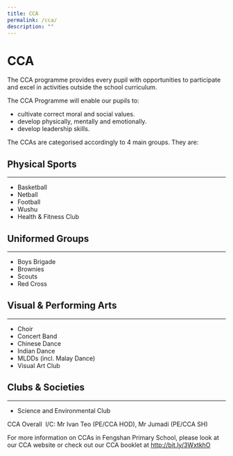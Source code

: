 ```yaml
---
title: CCA
permalink: /cca/
description: ""
---
```

# CCA

The CCA programme provides every pupil with opportunities to participate and excel in activities outside the school curriculum.

The CCA Programme will enable our pupils to:

*   cultivate correct moral and social values.
*   develop physically, mentally and emotionally.
*   develop leadership skills.

The CCAs are categorised accordingly to 4 main groups. They are:

## Physical Sports
-------------------

*   Basketball
*   Netball
*   Football
*   Wushu
*   Health & Fitness Club

## Uniformed Groups
--------------------

*   Boys Brigade
*   Brownies
*   Scouts
*   Red Cross

## Visual & Performing Arts
----------------------------

*   Choir
*   Concert Band
*   Chinese Dance
*   Indian Dance
*   MLDDs (incl. Malay Dance)
*   Visual Art Club

## Clubs & Societies
-----------------

*   Science and Environmental Club

CCA Overall  I/C: Mr Ivan Teo (PE/CCA HOD), Mr Jumadi (PE/CCA SH)

For more information on CCAs in Fengshan Primary School, please look at our CCA website or check out our CCA booklet at http://bit.ly/3WxtkhO
